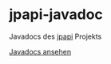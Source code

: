 # jpapi-javadoc
Javadocs des [jpapi](https://github.com/crykn/jpapi) Projekts

[Javadocs ansehen](http://crykn.github.io/jpapi-javadoc/)
